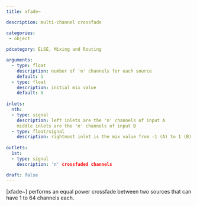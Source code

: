 ```yaml
---
title: xfade~

description: multi-channel crossfade

categories:
 - object
 
pdcategory: ELSE, Mixing and Routing

arguments:
  - type: float
    description: number of 'n' channels for each source
    default: 1
  - type: float
    description: initial mix value
    default: 0
  
inlets:
  nth:
  - type: signal
    description: left inlets are the 'n' channels of input A
    middle inlets are the 'n' channels of input B
  - type: float/signal
    description: rightmost inlet is the mix value from -1 (A) to 1 (B)
    
outlets:
  1st:
  - type: signal
    description: 'n' crossfaded channels

draft: false
---
```


[xfade~] performs an equal power crossfade between two sources that can have 1 to 64 channels each.
